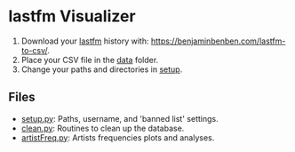 # lastfm Visualizer

1. Download your [lastfm](https://www.last.fm/) history with: https://benjaminbenben.com/lastfm-to-csv/.
2. Place your CSV file in the [data](./data) folder.
3. Change your paths and directories in [setup](./setup.py).

##  Files

* [setup.py](./setup.py): Paths, username, and 'banned list' settings.
* [clean.py](./clean.py): Routines to clean up the database.
* [artistFreq.py](./artistFreq): Artists frequencies plots and analyses.
